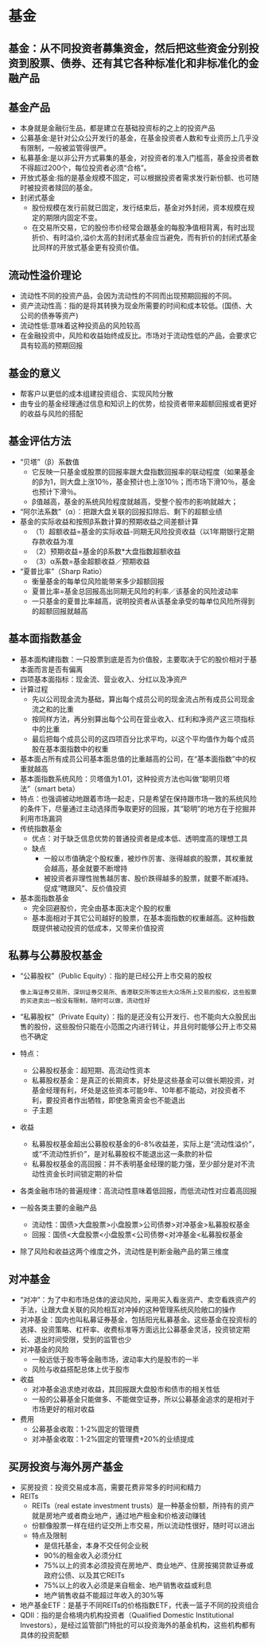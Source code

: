 # 基金

## 基金：从不同投资者募集资金，然后把这些资金分别投资到股票、债券、还有其它各种标准化和非标准化的金融产品

## 基金产品
- 本身就是金融衍生品，都是建立在基础投资标的之上的投资产品
- 公募基金:是针对公众公开发行的基金，在基金投资者人数和专业资历上几乎没有限制，一般被监管得很严。
- 私募基金:是以非公开方式募集的基金，对投资者的准入门槛高，基金投资者数不得超过200个，每位投资者必须“合格”。
- 开放式基金:指的是基金规模不固定，可以根据投资者需求发行新份额、也可随时被投资者赎回的基金。
- 封闭式基金
	- 股份规模在发行前就已固定，发行结束后，基金对外封闭，资本规模在规定的期限内固定不变。
	- 在交易所交易，它的股份市价经常会跟基金的每股净值相背离，有时出现折价、有时溢价,溢价太高的封闭式基金应当避免，而有折价的封闭式基金比同样的开放式基金更有投资价值。

## 流动性溢价理论
- 流动性不同的投资产品，会因为流动性的不同而出现预期回报的不同。
- 资产流动性高：指的是将其转换为现金所需要的时间和成本较低。(国债、大公司的债券等资产)
- 流动性低:意味着这种投资品的风险较高
- 在金融投资中，风险和收益始终成反比。市场对于流动性低的产品，会要求它具有较高的预期回报

## 基金的意义
- 帮客户以更低的成本组建投资组合、实现风险分散
- 由专业的基金经理通过信息和知识上的优势，给投资者带来超额回报或者更好的收益与风险的搭配

## 基金评估方法
- “贝塔”（β）系数值
	- 它反映一只基金或股票的回报率跟大盘指数回报率的联动程度（如果基金的β为1，则大盘上涨10％，基金预计也上涨10％；而市场下滑10％，基金也预计下滑％。
	- β值越高，基金的系统风险程度就越高，受整个股市的影响就越大；
- “阿尔法系数”（α）：把跟大盘关联的回报扣除后、剩下的超额业绩
- 基金的实际收益和按照β系数计算的预期收益之间差额计算
	- （1）超额收益=基金的实际收益-同期无风险投资收益（以1年期银行定期存款收益为准
	- （2）预期收益=基金的β系数*大盘指数超额收益
	- （3）α系数=基金超额收益／预期收益
- “夏普比率”（Sharp Ratio）
	- 衡量基金的每单位风险能带来多少超额回报
	- 夏普比率=基金总回报高出同期无风险的利率／该基金的风险波动率
	- 一只基金的夏普比率越高，说明投资者从该基金承受的每单位风险所得到的超额回报就越高

## 基本面指数基金
- 基本面构建指数：一只股票到底是否为价值股，主要取决于它的股价相对于基本面而言是否有偏离
- 四项基本面指标：现金流、营业收入、分红以及净资产
- 计算过程
	- 先以公司现金流为基础，算出每个成员公司的现金流占所有成员公司现金流之和的比重
	- 按同样方法，再分别算出每个公司在营业收入、红利和净资产这三项指标中的比重
	- 最后把每个成员公司的这四项百分比求平均，以这个平均值作为每个成员股在基本面指数中的权重
- 基本面占所有成员公司基本面总值的比重越高的公司，在“基本面指数”中的权重就越高
- 基本面指数系统风险：贝塔值为1.01，这种投资方法也叫做“聪明贝塔法”（smart beta）
- 特点：也强调被动地跟着市场一起走，只是希望在保持跟市场一致的系统风险的条件下，尽量通过主动选择而争取更好的回报，其“聪明”的地方在于挖掘并利用市场漏洞
- 传统指数基金
	- 优点：对于缺乏信息优势的普通投资者是成本低、透明度高的理想工具
	- 缺点
		- 一般以市值确定个股权重，被炒作厉害、涨得越疯的股票，其权重就会越高，基金就要不断增持
		- 被投资者非理性抛售越厉害、股价跌得越多的股票，就要不断减持。促成“瞎跟风”、反价值投资
- 基本面指数基金
	- 完全回避股价，完全由基本面决定个股的权重
	- 基本面相对于其它公司越好的股票，在基本面指数的权重越高。这种指数既提供被动投资的低成本，又带来价值投资

## 私募与公募股权基金
- “公募股权”（Public Equity）：指的是已经公开上市交易的股权

	```
	像上海证券交易所、深圳证券交易所、香港联交所等这些大众场所上交易的股权，这些股票的买进卖出一般没有限制，随时可以做，流动性好
	```
- “私募股权”（Private Equity）：指的是还没有公开发行、也不能向大众股民出售的股份，这些股份只能在小范围之内进行转让，并且何时能够公开上市交易也不确定
- 特点：
	- 公募股权基金：超短期、高流动性资本
	- 私募股权基金：是真正的长期资本，好处是这些基金可以做长期投资，对基金经理有利，坏处是这些资本可能9年、10年都不能动，对投资者不利，要投资者作出牺牲，即使急需资金也不能退出
	- 子主题
- 收益
	- 私募股权基金超出公募股权基金的6-8%收益差，实际上是“流动性溢价”，或“不流动性折价”，是对私募股权不能退出这一条款的补偿
	- 私募股权基金的高回报：并不表明基金经理的能力强，至少部分是对不流动性资金长时间锁定期的补偿
- 各类金融市场的普遍规律：高流动性意味着低回报，而低流动性对应着高回报
- 一般各类主要的金融产品
	- 流动性：国债>大盘股票>小盘股票>公司债劵>对冲基金>私募股权基金
	- 回报：国债<大盘股票<小盘股票<公司债劵<对冲基金<私募股权基金
- 除了风险和收益这两个维度之外，流动性是判断金融产品的第三维度

## 对冲基金
- “对冲”：为了中和市场总体的波动风险，采用买入看涨资产、卖空看跌资产的手法，让跟大盘关联的风险相互对冲掉的这种管理系统风险敞口的操作
- 对冲基金：国内也叫私募证券基金，包括阳光私募基金。这些基金在投资标的选择、投资策略、杠杆率、收费标准等方面远比公募基金灵活，投资锁定期长、退出时间受限，受到的监管也少
- 对冲基金的风险
	- 一般远低于股市等金融市场，波动率大约是股市的一半
	- 风险与收益搭配总体上优于股市
- 收益
	- 对冲基金追求绝对收益，其回报跟大盘股市和债市的相关性低
	- 一般的公募基金只能做多、不能做空证券，所以公募基金追求的是相对于市场更好的相对收益
- 费用
	- 公募基金收取：1-2%固定的管理费
	- 对冲基金收取：1-2%固定的管理费+20%的业绩提成

## 买房投资与海外房产基金
- 买房投资：投资交易成本高，需要花费非常多的时间和精力
- REITs
	- REITs（real estate investment trusts）是一种基金份额，所持有的资产就是房地产或者商业地产，通过地产租金和价格波动赚钱
	- 份额像股票一样在纽约证交所上市交易，所以流动性很好，随时可以进出
	- 特点及限制
		- 是信托基金，本身不交任何企业税
		- 90%的租金收入必须分红
		- 75%以上的资本必须投资在房地产、商业地产、住房按揭贷款证券或政府公债、以及其它REITs
		- 75%以上的收入必须是来自租金、地产销售收益或利息
		- 地产销售收益不能超过年收入的30%等
- 地产基金ETF：是基于不同REITs的价格指数ETF，代表一篮子不同的投资组合
- QDII：指的是合格境内机构投资者（Qualified Domestic Institutional Investors），是经过监管部门特批的可以投资海外的基金机构，这些机构都有具体的投资配额
